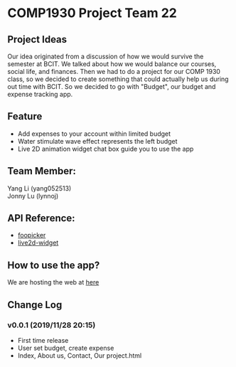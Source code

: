 # COMP1930 Project Team 22

## Project Ideas

Our idea originated from a discussion of how we would survive the semester at BCIT. We talked about how we would balance our courses, social life, and finances. Then we had to do a project for our COMP 1930 class, so we decided to create something that could actually help us during out time with BCIT. So we decided to go with "Budget", our budget and expense tracking app.

## Feature

- Add expenses to your account within limited budget
- Water stimulate wave effect represents the left budget
- Live 2D animation widget chat box guide you to use the app

## Team Member: 

Yang Li (yang052513) <br>
Jonny Lu (lynnoj)

## API Reference:

- [foopicker](github.com/yogasaikrishna/foopicker)
- [live2d-widget](live2d.com)

## How to use the app?
We are hosting the web at [here](https://comp1930-inclass.firebaseapp.com)

## Change Log
### v0.0.1 (2019/11/28 20:15)
- First time release
- User set budget, create expense
- Index, About us, Contact, Our project.html



